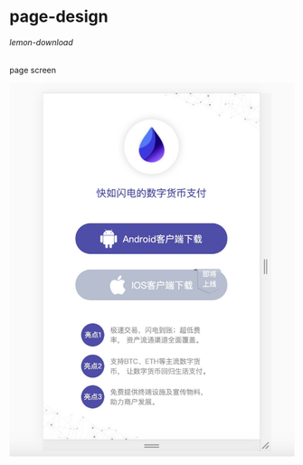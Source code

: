 # page-design

###### lemon-download

page screen

![lemo-download-screen](https://raw.githubusercontent.com/grayShi/page-design/master/pageScreen/lemo-download.png)
